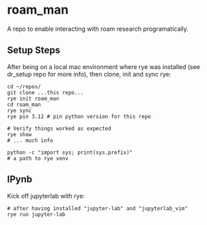 # roam_man

A repo to enable interacting with roam research programatically.

## Setup Steps

After being on a local mac environment where rye was installed (see dr_setup repo for more info), then clone, init and sync rye:
```shell
cd ~/repos/
git clone ...this repo...
rye init roam_man
cd roam_man
rye sync
rye pin 3.12 # pin python version for this repo

# Verify things worked as expected
rye show
# ... much info

python -c "import sys; print(sys.prefix)"
# a path to rye venv
```

## IPynb

Kick off jupyterlab with rye:
```
# after having installed "jupyter-lab" and "jupyterlab_vim"
rye run jupyter-lab
```



